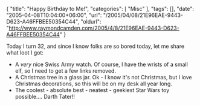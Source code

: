 {
	"title": "Happy Birthday to Me!",
	"categories": [
		"Misc"
	],
	"tags": [],
	"date": "2005-04-08T10:04:00+06:00",
	"url": "/2005/04/08/21E96EAE-9443-D623-A46FFBEE50354C44",
	"oldurl": "http://www.raymondcamden.com/2005/4/8/21E96EAE-9443-D623-A46FFBEE50354C44"
}

Today I turn 32, and since I know folks are so bored today, let me share what loot I got:

<ul>
<li>A <i>very</i> nice Swiss Army watch. Of course, I have the wrists of a small elf, so I need to get a few links removed.
<li>A Christmas tree in a glass jar. Ok - I know it's not Christmas, but I love Christmas decorations, so this will be on my desk all year long.
<li>The coolest - absolute best - neatest - geekiest Star Wars toy possible.... Darth Tater!!
</ul>